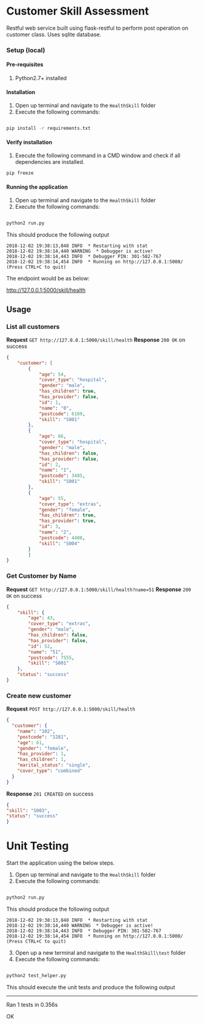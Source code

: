 # Customer Skill Assessment

Restful web service built using flask-restful to perform post operation on customer class.
Uses sqlite database.

### Setup (local)

#### Pre-requisites

1. Python2.7+ installed

#### Installation

1. Open up terminal and navigate to the `HealthSkill` folder
2. Execute the following commands:

```cmd

pip install -r requirements.txt

```

#### Verify installation

1. Execute the following command in a CMD window and check if all dependencies are installed.

```cmd
pip freeze
```

#### Running the application
1. Open up terminal and navigate to the `HealthSkill` folder
2. Execute the following commands:

```cmd

python2 run.py
```

This should produce the following output

```
2018-12-02 19:38:13,848 INFO  * Restarting with stat
2018-12-02 19:38:14,440 WARNING  * Debugger is active!
2018-12-02 19:38:14,443 INFO  * Debugger PIN: 301-582-767
2018-12-02 19:38:14,454 INFO  * Running on http://127.0.0.1:5000/ (Press CTRL+C to quit)

```
The endpoint would be as below:

http://127.0.0.1:5000/skill/health

## Usage
### List all customers
**Request**
`GET http://127.0.0.1:5000/skill/health`
**Response**
`200 OK` on success
```json
{
    "customer": [
        {
            "age": 54, 
            "cover_type": "hospital", 
            "gender": "male", 
            "has_children": true, 
            "has_provider": false, 
            "id": 1, 
            "name": "0", 
            "postcode": 6169, 
            "skill": "S001"
        }, 
        {
            "age": 66, 
            "cover_type": "hospital", 
            "gender": "male", 
            "has_children": false, 
            "has_provider": false, 
            "id": 2, 
            "name": "1", 
            "postcode": 3485, 
            "skill": "S001"
        }, 
        {
            "age": 55, 
            "cover_type": "extras", 
            "gender": "female", 
            "has_children": true, 
            "has_provider": true, 
            "id": 3, 
            "name": "2", 
            "postcode": 4408, 
            "skill": "S004"
        }
        ]
}
```
### Get Customer by Name
**Request** 
`GET http://127.0.0.1:5000/skill/health?name=51`
**Response**
`200 OK` on success
```json
{
    "skill": {
        "age": 43, 
        "cover_type": "extras", 
        "gender": "male", 
        "has_children": false, 
        "has_provider": false, 
        "id": 52, 
        "name": "51", 
        "postcode": 7555, 
        "skill": "S001"
    }, 
    "status": "success"
}
```

### Create new customer 
**Request**
`POST http://127.0.0.1:5000/skill/health`
```json
{
  "customer": {
    "name": "102",
    "postcode": "1281",
    "age": 61,
    "gender": "female",
    "has_provider": 1,
    "has_children": 1,
    "marital_status": "single",
    "cover_type": "combined"
  }
}
```
**Response**
`201 CREATED` on success
```json
{
"skill": "S003",
"status": "success"
}
```


# Unit Testing

Start the application using the below steps.

1. Open up terminal and navigate to the `HealthSkill` folder
2. Execute the following commands:

```cmd

python2 run.py
```

This should produce the following output

```
2018-12-02 19:38:13,848 INFO  * Restarting with stat
2018-12-02 19:38:14,440 WARNING  * Debugger is active!
2018-12-02 19:38:14,443 INFO  * Debugger PIN: 301-582-767
2018-12-02 19:38:14,454 INFO  * Running on http://127.0.0.1:5000/ (Press CTRL+C to quit)

```
3. Open up a new terminal and navigate to the `HealthSkill\test` folder
4. Execute the following commands:

```cmd

python2 test_helper.py
```
This should execute the unit tests and produce the following output


----------------------------------------------------------------------
Ran 1 tests in 0.356s

OK

